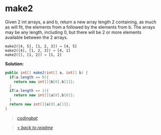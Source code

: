 # make2

Given 2 int arrays, a and b, return a new array length 2 containing, as much as will fit, the elements from a followed by the elements from b. The arrays may be any length, including 0, but there will be 2 or more elements available between the 2 arrays.

```
make2([4, 5], [1, 2, 3]) → [4, 5]
make2([4], [1, 2, 3]) → [4, 1]
make2([], [1, 2]) → [1, 2]
```

**Solution:**

```java
public int[] make2(int[] a, int[] b) {
  if(a.length == 0){
    return new int[]{b[0],b[1]};
  }
  if(a.length == 1){
    return new int[]{a[0],b[0]};
  }
  return new int[]{a[0],a[1]};
}
```

> _[codingbat](http://codingbat.com/prob/p143461)_

> [< _back to readme_](/README.md)